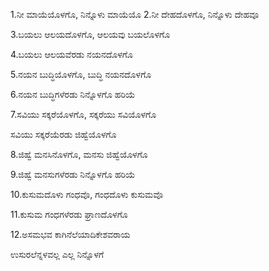 1.ನೀ ಮಾಯೆಯೊಳಗೊ, ನಿನ್ನೊಳು ಮಾಯೆಯೊ
2.ನೀ ದೇಹದೊಳಗೊ, ನಿನ್ನೊಳು ದೇಹವೂ

3.ಬಯಲು ಆಲಯದೊಳಗೊ, ಆಲಯವು ಬಯಲೊಳಗೊ

4.ಬಯಲು ಆಲಯವೆರಡು ನಯನದೊಳಗೊ

5.ನಯನ ಬುದ್ಧಿಯೊಳಗೊ, ಬುದ್ಧಿ ನಯನದೊಳಗೊ

6.ನಯನ ಬುದ್ಧಿಗಳೆರಡು ನಿನ್ನೊಳಗೊ ಹರಿಯೆ

7.ಸವಿಯು ಸಕ್ಕರೆಯೊಳಗೊ, ಸಕ್ಕರೆಯು ಸವಿಯೊಳಗೊ

ಸವಿಯು ಸಕ್ಕರೆಯೆರಡು ಜಿಹ್ವೆಯೊಳಗೊ

8.ಜಿಹ್ವೆ ಮನಸಿನೊಳಗೊ, ಮನಸು ಜಿಹ್ವೆಯೊಳಗೊ

9.ಜಿಹ್ವೆ ಮನಸುಗಳೆರಡು ನಿನ್ನೊಳಗೊ ಹರಿಯೆ

10.ಕುಸುಮದೊಳು ಗಂಧವೊ, ಗಂಧದೊಳು ಕುಸುಮವೊ

11.ಕುಸುಮ ಗಂಧಗಳೆರಡು ಘ್ರಾಣದೊಳಗೊ

12.ಅಸಮಭವ ಕಾಗಿನೆಲೆಯಾದಿಕೇಶವರಾಯ

ಉಸುರಲೆನ್ನಳವಲ್ಲ ಎಲ್ಲ ನಿನ್ನೊಳಗೆ

